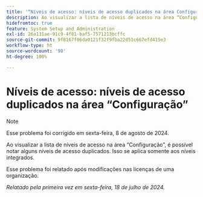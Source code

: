 ```yaml
---
title: '“Níveis de acesso: níveis de acesso duplicados na área Configuração”'
description: Ao visualizar a lista de níveis de acesso na área “Configuração”, é possível notar alguns níveis de acesso duplicados. Isso se aplica somente aos níveis integrados.
hidefromtoc: true
feature: System Setup and Administration
exl-id: 26a131ae-91c9-4f81-baf5-7571213bcffc
source-git-commit: 9f8167f06da0121f32f9fba22d51c667efd415e3
workflow-type: ht
source-wordcount: '90'
ht-degree: 100%

---
```


# Níveis de acesso: níveis de acesso duplicados na área “Configuração”

>[!NOTE]
>
>Esse problema foi corrigido em sexta-feira, 8 de agosto de 2024.

Ao visualizar a lista de níveis de acesso na área “Configuração”, é possível notar alguns níveis de acesso duplicados. Isso se aplica somente aos níveis integrados.

Esse problema foi relatado após modificações nas licenças de uma organização.

_Relatado pela primeira vez em sexta-feira, 18 de julho de 2024._
